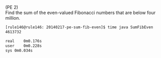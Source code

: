 (PE 2)  
Find the sum of the even-valued Fibonacci numbers that are below four million.

```bash
[rule146@rule146: 20140217-pe-sum-fib-even]$ time java SumFibEven
4613732

real    0m0.176s
user    0m0.228s
sys 0m0.034s
```